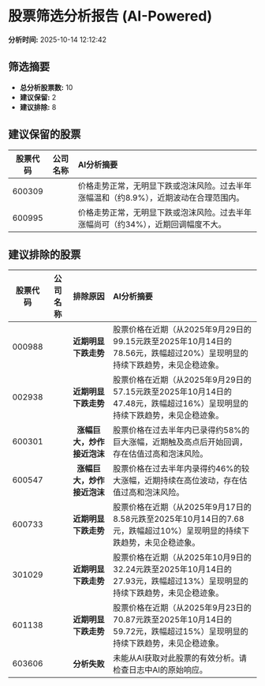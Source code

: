 # 股票筛选分析报告 (AI-Powered)

**分析时间:** 2025-10-14 12:12:42

## 筛选摘要

- **总分析股票数:** 10
- **建议保留:** 2
- **建议排除:** 8

## 建议保留的股票

| 股票代码 | 公司名称 | AI分析摘要 |
|:---:|:---:|:---|
| 600309 |  | 价格走势正常，无明显下跌或泡沫风险。过去半年涨幅温和（约8.9%），近期波动在合理范围内。 |
| 600995 |  | 价格走势正常，无明显下跌或泡沫风险。过去半年涨幅尚可（约34%），近期回调幅度不大。 |

## 建议排除的股票

| 股票代码 | 公司名称 | 排除原因 | AI分析摘要 |
|:---:|:---:|:---:|:---|
| 000988 |  | **近期明显下跌走势** | 股票价格在近期（从2025年9月29日的99.15元跌至2025年10月14日的78.56元，跌幅超过20%）呈现明显的持续下跌趋势，未见企稳迹象。 |
| 002938 |  | **近期明显下跌走势** | 股票价格在近期（从2025年9月29日的57.15元跌至2025年10月14日的47.48元，跌幅超过16%）呈现明显的持续下跌趋势，未见企稳迹象。 |
| 600301 |  | **涨幅巨大，炒作接近泡沫** | 股票价格在过去半年内已录得约58%的巨大涨幅，近期触及高点后开始回调，存在估值过高和泡沫风险。 |
| 600547 |  | **涨幅巨大，炒作接近泡沫** | 股票价格在过去半年内录得约46%的较大涨幅，近期持续在高位波动，存在估值过高和泡沫风险。 |
| 600733 |  | **近期明显下跌走势** | 股票价格在近期（从2025年9月17日的8.58元跌至2025年10月14日的7.68元，跌幅超过10%）呈现明显的持续下跌趋势，未见企稳迹象。 |
| 301029 |  | **近期明显下跌走势** | 股票价格在近期（从2025年10月9日的32.24元跌至2025年10月14日的27.93元，跌幅超过13%）呈现明显的持续下跌趋势，未见企稳迹象。 |
| 601138 |  | **近期明显下跌走势** | 股票价格在近期（从2025年9月23日的70.87元跌至2025年10月14日的59.72元，跌幅超过15%）呈现明显的持续下跌趋势，未见企稳迹象。 |
| 603606 |  | **分析失败** | 未能从AI获取对此股票的有效分析。请检查日志中AI的原始响应。 |
